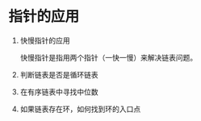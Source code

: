 # 指针的应用

1. 快慢指针的应用

   快慢指针是指用两个指针（一快一慢）来解决链表问题。

2. 判断链表是否是循环链表

3. 在有序链表中寻找中位数

4. 如果链表存在环，如何找到环的入口点
